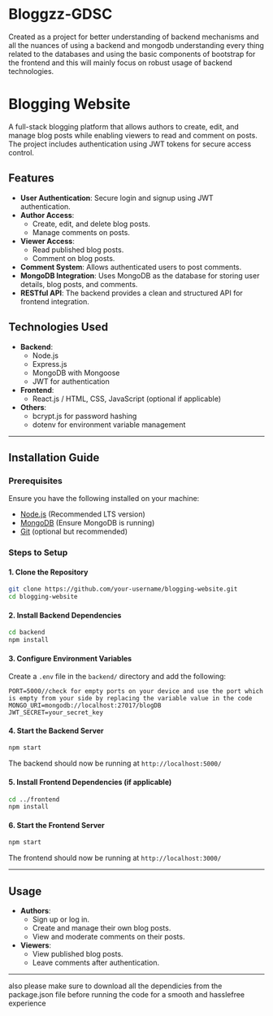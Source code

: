 # Bloggzz-GDSC
Created as a project for better understanding of backend mechanisms and all the nuances of using a backend and mongodb understanding every thing related to the databases and using the basic components of bootstrap for the frontend and this will mainly focus on robust usage of backend technologies.
# Blogging Website

A full-stack blogging platform that allows authors to create, edit, and manage blog posts while enabling viewers to read and comment on posts. The project includes authentication using JWT tokens for secure access control.

## Features

- **User Authentication**: Secure login and signup using JWT authentication.
- **Author Access**:
  - Create, edit, and delete blog posts.
  - Manage comments on posts.
- **Viewer Access**:
  - Read published blog posts.
  - Comment on blog posts.
- **Comment System**: Allows authenticated users to post comments.
- **MongoDB Integration**: Uses MongoDB as the database for storing user details, blog posts, and comments.
- **RESTful API**: The backend provides a clean and structured API for frontend integration.

## Technologies Used

- **Backend**:
  - Node.js
  - Express.js
  - MongoDB with Mongoose
  - JWT for authentication
- **Frontend**:
  - React.js / HTML, CSS, JavaScript (optional if applicable)
- **Others**:
  - bcrypt.js for password hashing
  - dotenv for environment variable management

---

## Installation Guide

### Prerequisites

Ensure you have the following installed on your machine:

- [Node.js](https://nodejs.org/en/download/) (Recommended LTS version)
- [MongoDB](https://www.mongodb.com/try/download/community) (Ensure MongoDB is running)
- [Git](https://git-scm.com/downloads) (optional but recommended)

### Steps to Setup

#### 1. Clone the Repository

```bash
git clone https://github.com/your-username/blogging-website.git
cd blogging-website
```

#### 2. Install Backend Dependencies

```bash
cd backend
npm install
```

#### 3. Configure Environment Variables

Create a `.env` file in the `backend/` directory and add the following:

```env
PORT=5000//check for empty ports on your device and use the port which is empty from your side by replacing the variable value in the code 
MONGO_URI=mongodb://localhost:27017/blogDB
JWT_SECRET=your_secret_key
```

#### 4. Start the Backend Server

```bash
npm start
```

The backend should now be running at `http://localhost:5000/`

#### 5. Install Frontend Dependencies (if applicable)

```bash
cd ../frontend
npm install
```

#### 6. Start the Frontend Server

```bash
npm start
```

The frontend should now be running at `http://localhost:3000/`

---



## Usage

- **Authors**:
  - Sign up or log in.
  - Create and manage their own blog posts.
  - View and moderate comments on their posts.
- **Viewers**:
  - View published blog posts.
  - Leave comments after authentication.

---

also please make sure to download all the dependicies from the package.json file before running the code for a smooth and hasslefree experience 

